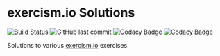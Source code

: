 # exercism.io Solutions
[![Build Status](https://travis-ci.com/aelbozie/exercism.svg?branch=master)](https://travis-ci.com/aelbozie/exercism) ![GitHub last commit](https://img.shields.io/github/last-commit/aelbozie/exercism-go) [![Codacy Badge](https://app.codacy.com/project/badge/Grade/c8ac6509cc654d628201ef7f3e417c50)](https://app.codacy.com/gh/aelbozie/exercism-go/dashboard?utm_source=gh&utm_medium=referral&utm_content=&utm_campaign=Badge_grade) [![Codacy Badge](https://app.codacy.com/project/badge/Coverage/c8ac6509cc654d628201ef7f3e417c50)](https://app.codacy.com/gh/aelbozie/exercism-go/dashboard?utm_source=gh&utm_medium=referral&utm_content=&utm_campaign=Badge_coverage)

Solutions to various [exercism.io](https://exercism.io/) exercises.

